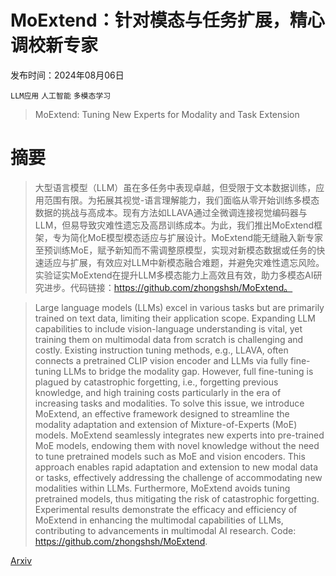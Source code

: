 # MoExtend：针对模态与任务扩展，精心调校新专家

发布时间：2024年08月06日

`LLM应用` `人工智能` `多模态学习`

> MoExtend: Tuning New Experts for Modality and Task Extension

# 摘要

> 大型语言模型（LLM）虽在多任务中表现卓越，但受限于文本数据训练，应用范围有限。为拓展其视觉-语言理解能力，我们面临从零开始训练多模态数据的挑战与高成本。现有方法如LLAVA通过全微调连接视觉编码器与LLM，但易导致灾难性遗忘及高昂训练成本。为此，我们推出MoExtend框架，专为简化MoE模型模态适应与扩展设计。MoExtend能无缝融入新专家至预训练MoE，赋予新知而不需调整原模型，实现对新模态数据或任务的快速适应与扩展，有效应对LLM中新模态融合难题，并避免灾难性遗忘风险。实验证实MoExtend在提升LLM多模态能力上高效且有效，助力多模态AI研究进步。代码链接：https://github.com/zhongshsh/MoExtend。

> Large language models (LLMs) excel in various tasks but are primarily trained on text data, limiting their application scope. Expanding LLM capabilities to include vision-language understanding is vital, yet training them on multimodal data from scratch is challenging and costly. Existing instruction tuning methods, e.g., LLAVA, often connects a pretrained CLIP vision encoder and LLMs via fully fine-tuning LLMs to bridge the modality gap. However, full fine-tuning is plagued by catastrophic forgetting, i.e., forgetting previous knowledge, and high training costs particularly in the era of increasing tasks and modalities. To solve this issue, we introduce MoExtend, an effective framework designed to streamline the modality adaptation and extension of Mixture-of-Experts (MoE) models. MoExtend seamlessly integrates new experts into pre-trained MoE models, endowing them with novel knowledge without the need to tune pretrained models such as MoE and vision encoders. This approach enables rapid adaptation and extension to new modal data or tasks, effectively addressing the challenge of accommodating new modalities within LLMs. Furthermore, MoExtend avoids tuning pretrained models, thus mitigating the risk of catastrophic forgetting. Experimental results demonstrate the efficacy and efficiency of MoExtend in enhancing the multimodal capabilities of LLMs, contributing to advancements in multimodal AI research. Code: https://github.com/zhongshsh/MoExtend.

[Arxiv](https://arxiv.org/abs/2408.03511)